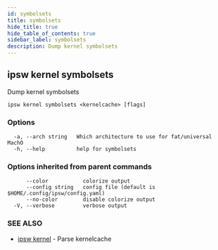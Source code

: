 ```yaml
---
id: symbolsets
title: symbolsets
hide_title: true
hide_table_of_contents: true
sidebar_label: symbolsets
description: Dump kernel symbolsets
---
```

## ipsw kernel symbolsets

Dump kernel symbolsets

```
ipsw kernel symbolsets <kernelcache> [flags]
```

### Options

```
  -a, --arch string   Which architecture to use for fat/universal MachO
  -h, --help          help for symbolsets
```

### Options inherited from parent commands

```
      --color           colorize output
      --config string   config file (default is $HOME/.config/ipsw/config.yaml)
      --no-color        disable colorize output
  -V, --verbose         verbose output
```

### SEE ALSO

* [ipsw kernel](/docs/cli/ipsw/kernel)	 - Parse kernelcache

